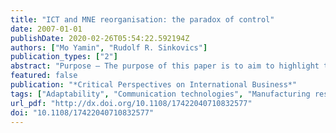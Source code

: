 ```yaml
---
title: "ICT and MNE reorganisation: the paradox of control"
date: 2007-01-01
publishDate: 2020-02-26T05:54:22.592194Z
authors: ["Mo Yamin", "Rudolf R. Sinkovics"]
publication_types: ["2"]
abstract: "Purpose – The purpose of this paper is to aim to highlight the ICT-enabled enhancement of control capability in MNEs. The literature on MNE structures acknowledges the role of ICT as a support system, but the specific changes facilitated by ICT have remained significantly underdeveloped. The paper seeks to address this issue conceptually and link contemporary ICT advancement with changes in MNE strategy or structure. The paper further posits that certain applications of ICT may paradoxically reduce a key advantage of multinationality. Design/methodology/approach – The paper is of conceptual nature and critically examines and develops literature to generate insight on the implications of ICT applications for MNE development. Specifically the focus is on enterprise resource planning systems (ERPs) and the impact of enhanced visibility of remote operations to headquarter management. Findings – The finding is that ICT application entails a possible trade-off. It may facilitate an enhancement of control capability for MNE headquarters, however, potentially entails the risk of lessened adaptive capability of subsidiaries, thus potentially constraining the long-term viability of MNE operations: Practical implications – Whilst ICT applications may improve coordination and control for the MNE, a level of subsidiary autonomy and initiative taking is still beneficial for MNE strategic and organisational development. ICT applications should not go so far as to suppress it. To this end, managers may be advised to purposefully \"blur” subsidiary visibility, by, e.g. allowing the use of different ERP systems. Originality/value – The main contribution is the integration of literature on ICT advancements, specifically the application of enterprise resource planning systems (ERP), into the IB literature."
featured: false
publication: "*Critical Perspectives on International Business*"
tags: ["Adaptability", "Communication technologies", "Manufacturing resource planning", "Multinational companies", "Organizational structures"]
url_pdf: "http://dx.doi.org/10.1108/17422040710832577"
doi: "10.1108/17422040710832577"
---
```


